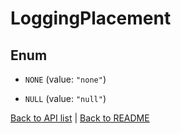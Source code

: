 # LoggingPlacement

## Enum


* `NONE` (value: `"none"`)

* `NULL` (value: `"null"`)


[Back to API list](../README.md#documentation-for-api-endpoints) | [Back to README](../README.md)
